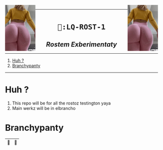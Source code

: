 
<img src="./l/l.gif" align="right" width="100">
<img src="./l/l.gif" align="left" width="100">

----

<h1 align="center"><code> 🦼:LQ-ROST-1 </code></h1>
<h2 align="center"><i> Rostem Exberimentaty </i></h2>

----
1. [Huh ?](#huh-)
2. [Branchypanty](#branchypanty)

----

# Huh ?

1. This repo will be for all the rostoz testington yaya
2. Main werkz will be in elbrancho 

# Branchypanty 

🥼 | 🥼
|:--:|:--:|

